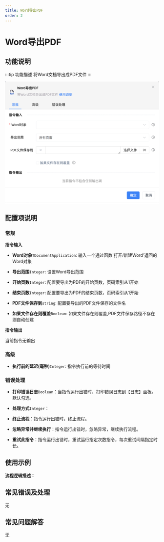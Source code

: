 ```yaml
---
title: Word导出PDF
order: 2
---
```


# Word导出PDF

## 功能说明

:::tip 功能描述
将Word文档导出成PDF文件
:::

![Word导出PDF](../../../assets/Word导出PDF_command.png)

## 配置项说明

### 常规

**指令输入**

- **Word对象**`TDocumentApplication`: 输入一个通过函数'打开/新建Word'返回的Word对象

- **导出范围**`Integer`: 设置Word导出范围

- **开始页数**`Integer`: 配置要导出为PDF的开始页数，页码索引从1开始

- **结束页数**`Integer`: 配置要导出为PDF的结束页数，页码索引从1开始

- **PDF文件保存到**`string`: 配置要导出的PDF文件保存的文件名

- **如果文件存在则覆盖**`Boolean`: 如果文件存在则覆盖,PDF文件保存路径不存在则自动创建


**指令输出**

当前指令无输出

### 高级

- **执行前的延迟(毫秒)**`Integer`: 指令执行前的等待时间

### 错误处理

- **打印错误日志**`Boolean`：当指令运行出错时，打印错误日志到【日志】面板。默认勾选。

- **处理方式**`Integer`：

 - **终止流程**：指令运行出错时，终止流程。

 - **忽略异常并继续执行**：指令运行出错时，忽略异常，继续执行流程。

 - **重试此指令**：指令运行出错时，重试运行指定次数指令，每次重试间隔指定时长。

## 使用示例

**流程逻辑描述：** 

## 常见错误及处理

无

## 常见问题解答

无

